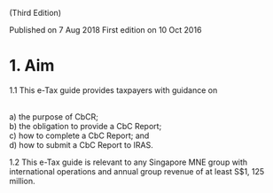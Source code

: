 (Third Edition)

Published on 7 Aug 2018
First edition on 10 Oct 2016

# 1. Aim

1.1 This e-Tax guide provides taxpayers with guidance on

<br/>a) the purpose of CbCR;
<br/>b) the obligation to provide a CbC Report;
<br/>c) how to complete a CbC Report; and
<br/>d) how to submit a CbC Report to IRAS.

1.2 This e-Tax guide is relevant to any Singapore MNE group with international operations and annual group revenue of at least S$1, 125 million.



